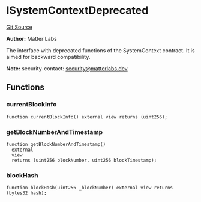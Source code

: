 # ISystemContextDeprecated
[Git Source](https://github.com/matter-labs/zksync-contracts/blob/a1506a91fd7e3b73aa6fe10caf12e32f39e26211/contracts/system-contracts/interfaces/ISystemContextDeprecated.sol)

**Author:**
Matter Labs

The interface with deprecated functions of the SystemContext contract. It is aimed for backward compatibility.

**Note:**
security-contact: security@matterlabs.dev


## Functions
### currentBlockInfo


```solidity
function currentBlockInfo() external view returns (uint256);
```

### getBlockNumberAndTimestamp


```solidity
function getBlockNumberAndTimestamp()
  external
  view
  returns (uint256 blockNumber, uint256 blockTimestamp);
```

### blockHash


```solidity
function blockHash(uint256 _blockNumber) external view returns (bytes32 hash);
```

